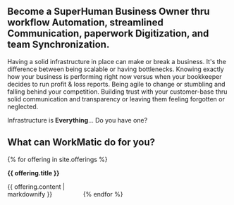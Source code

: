 <head>
  <link href="assets/css/all.css" rel="stylesheet"> <!--load all styles -->
</head>

## Become a SuperHuman Business Owner thru workflow Automation, streamlined Communication, paperwork Digitization, and team Synchronization.   

Having a solid infrastructure in place can make or break a business. It's the difference between being scalable or having bottlenecks. Knowing exactly how your business is performing right now versus when your bookkeeper decides to run profit & loss reports. Being agile to change or stumbling and falling behind your competition. Building trust with your customer-base thru solid communication and transparency or leaving them feeling forgotten or neglected.

Infrastructure is **Everything**... Do you have one?

## What can WorkMatic do for you?

{% for offering in site.offerings %}
  <div style="display: inline-block; width: 33.3%;">
    <span><i class="fas fa-{{ offering.icon }}  fa-10x"></i></span>
    <b>{{ offering.title }}</b>
    <p>{{ offering.content | markdownify }}</p>
  </div>
{% endfor %}
